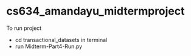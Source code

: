 # cs634_amandayu_midtermproject

To run project 
- cd transactional_datasets in terminal 
- run Midterm-Part4-Run.py
